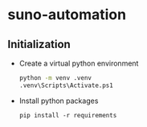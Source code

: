 # suno-automation

## Initialization

- Create a virtual python environment

    ``` bash
    python -m venv .venv
    .venv\Scripts\Activate.ps1  
    ```

- Install python packages

    ```
    pip install -r requirements
    ```
